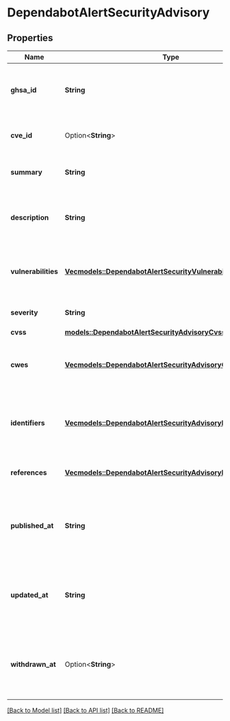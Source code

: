 # DependabotAlertSecurityAdvisory

## Properties

Name | Type | Description | Notes
------------ | ------------- | ------------- | -------------
**ghsa_id** | **String** | The unique GitHub Security Advisory ID assigned to the advisory. | [readonly]
**cve_id** | Option<**String**> | The unique CVE ID assigned to the advisory. | [readonly]
**summary** | **String** | A short, plain text summary of the advisory. | [readonly]
**description** | **String** | A long-form Markdown-supported description of the advisory. | [readonly]
**vulnerabilities** | [**Vec<models::DependabotAlertSecurityVulnerability>**](dependabot-alert-security-vulnerability.md) | Vulnerable version range information for the advisory. | [readonly]
**severity** | **String** | The severity of the advisory. | [readonly]
**cvss** | [**models::DependabotAlertSecurityAdvisoryCvss**](dependabot_alert_security_advisory_cvss.md) |  | 
**cwes** | [**Vec<models::DependabotAlertSecurityAdvisoryCwesInner>**](dependabot_alert_security_advisory_cwes_inner.md) | Details for the advisory pertaining to Common Weakness Enumeration. | [readonly]
**identifiers** | [**Vec<models::DependabotAlertSecurityAdvisoryIdentifiersInner>**](dependabot_alert_security_advisory_identifiers_inner.md) | Values that identify this advisory among security information sources. | [readonly]
**references** | [**Vec<models::DependabotAlertSecurityAdvisoryReferencesInner>**](dependabot_alert_security_advisory_references_inner.md) | Links to additional advisory information. | [readonly]
**published_at** | **String** | The time that the advisory was published in ISO 8601 format: `YYYY-MM-DDTHH:MM:SSZ`. | [readonly]
**updated_at** | **String** | The time that the advisory was last modified in ISO 8601 format: `YYYY-MM-DDTHH:MM:SSZ`. | [readonly]
**withdrawn_at** | Option<**String**> | The time that the advisory was withdrawn in ISO 8601 format: `YYYY-MM-DDTHH:MM:SSZ`. | [readonly]

[[Back to Model list]](../README.md#documentation-for-models) [[Back to API list]](../README.md#documentation-for-api-endpoints) [[Back to README]](../README.md)


